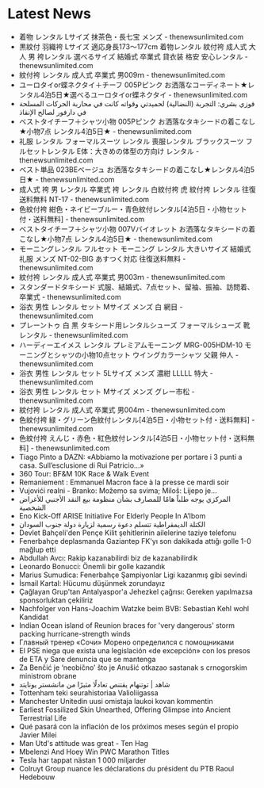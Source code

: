 # Latest News
-  着物 レンタル Lサイズ 抹茶色・長七宝 メンズ - thenewsunlimited.com
-  黒紋付 羽織袴 Lサイズ 適応身長173〜177cm 着物レンタル 紋付袴 成人式 大人 男 袴レンタル 選べるサイズ 結婚式 卒業式 貸衣装 格安 安心レンタル - thenewsunlimited.com
-  紋付袴 レンタル 成人式 卒業式 男009ｍ - thenewsunlimited.com
-  ユーロタイor蝶ネクタイ＋チーフ 005Pピンク お洒落なコーディネート★レンタル4泊5日★選べるユーロタイor蝶ネクタイ - thenewsunlimited.com
-  فوزي بشري: التجربة (النضالية) لحميدتي وقواته كانت في محاربة الحركات المسلحة في دارفور لصالح الإنقاذ
-  ベストタイチーフ＋シャツ小物 005Pピンク お洒落なタキシードの着こなし★小物7点 レンタル4泊5日★ - thenewsunlimited.com
-  礼服 レンタル フォーマルスーツ レンタル 喪服レンタル ブラックスーツ フルセットレンタル E体：大きめの体型の方向け レンタル - thenewsunlimited.com
-  ベスト単品 023BEベージュ お洒落なタキシードの着こなし★レンタル4泊5日★ - thenewsunlimited.com
-  成人式 袴 男 レンタル 卒業式 袴 レンタル 白紋付袴 虎 紋付袴 レンタル 往復送料無料 NT-17 - thenewsunlimited.com
-  色紋付袴 紺色・ネイビーブルー・青色紋付レンタル[4泊5日・小物セット付・送料無料] - thenewsunlimited.com
-  ベストタイチーフ＋シャツ小物 007Vバイオレット お洒落なタキシードの着こなし★小物7点 レンタル4泊5日★ - thenewsunlimited.com
-  モーニングレンタル フルセット モーニング レンタル 大きいサイズ 結婚式 礼服 メンズ NT-02-BIG あすつく対応 往復送料無料 - thenewsunlimited.com
-  紋付袴 レンタル 成人式 卒業式 男003ｍ - thenewsunlimited.com
-  スタンダードタキシード 式服、結婚式、7点セット、留袖、振袖、訪問着、卒業式 - thenewsunlimited.com
-  浴衣 男性 レンタル セット Mサイズ メンズ 白 網目 - thenewsunlimited.com
-  プレーントゥ 白 黒 タキシード用レンタルシューズ フォーマルシューズ 靴 レンタル - thenewsunlimited.com
-  ハーディーエイメス レンタル プレミアムモーニング MRG-005HDM-10 モーニングとシャツの小物10点セット ウイングカラーシャツ 父親 仲人 - thenewsunlimited.com
-  浴衣 男性 レンタル セット 5Lサイズ メンズ 濃紺 LLLLL 特大 - thenewsunlimited.com
-  浴衣 男性 レンタル セット Mサイズ メンズ グレー市松 - thenewsunlimited.com
-  紋付袴 レンタル 成人式 卒業式 男004ｍ - thenewsunlimited.com
-  色紋付袴 緑・グリーン色紋付レンタル[4泊5日・小物セット付・送料無料] - thenewsunlimited.com
-  色紋付袴 えんじ・赤色・紅色紋付レンタル[4泊5日・小物セット付・送料無料] - thenewsunlimited.com
-  Tiago Pinto a DAZN: «Abbiamo la motivazione per portare i 3 punti a casa. Sull’esclusione di Rui Patricio…»
-  360 Tour: BF&M 10K Race & Walk Event
-  Remaniement : Emmanuel Macron face à la presse ce mardi soir
-  Vujovići realni - Branko: Možemo sa svima; Miloš: Lijepo je...
-  المركزي يوجه طلباً هامًا للمصارف بشأن منظومة بيع النقد الأجنبي للأغراض الشخصية
-  Eno Kick-Off ARISE Initiative For Elderly People In A’Ibom
-  الكتلة الديمقراطية تتسلم دعوة رسمية لزيارة دولة جنوب السودان
-  Devlet Bahçeli'den Pençe Kilit şehitlerinin ailelerine taziye telefonu
-  Fenerbahçe deplasmanda Gaziantep FK'yı son dakikada attığı golle 1-0 mağlup etti
-  Abdullah Avcı: Rakip kazanabilirdi biz de kazanabilirdik
-  Leonardo Bonucci: Önemli bir golle kazandık
-  Marius Sumudica: Fenerbahçe Şampiyonlar Ligi kazanmış gibi sevindi
-  İsmail Kartal: Hücumu düşünmek zorundayız
-  Çağlayan Grup'tan Antalyaspor'a Jehezkel çağrısı: Gereken yapılmazsa sponsorluktan çekiliriz
-  Nachfolger von Hans-Joachim Watzke beim BVB: Sebastian Kehl wohl Kandidat
-  Indian Ocean island of Reunion braces for 'very dangerous' storm packing hurricane-strength winds
-  Главный тренер «Сочи» Морено определился с помощниками
-  El PSE niega que exista una legislación «de excepción» con los presos de ETA y Sare denuncia que se mantenga
-  Za Benčić je ‘neobično’ što je Anušić otkazao sastanak s crnogorskim ministrom obrane
-  شاهد | توتنهام يقتنص تعادلًا مثيرًا من مانشستر يونايتد
-  Tottenham teki seurahistoriaa Valioliigassa
-  Manchester Unitedin uusi omistaja laukoi kovan kommentin
-  Earliest Fossilized Skin Unearthed, Offering Glimpse into Ancient Terrestrial Life
-  Qué pasará con la inflación de los próximos meses según el propio Javier Milei
-  Man Utd's attitude was great - Ten Hag
-  Mbelenzi And Hoey Win PWC Marathon Titles
-  Tesla har tappat nästan 1 000 miljarder
-  Colruyt Group nuance les déclarations du président du PTB Raoul Hedebouw
